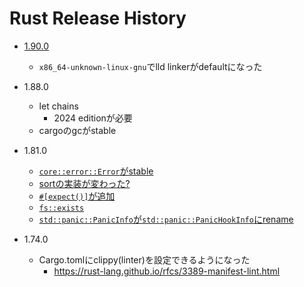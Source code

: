 # Rust Release History

* [1.90.0](https://blog.rust-lang.org/2025/09/18/Rust-1.90.0/)
  * `x86_64-unknown-linux-gnu`でlld linkerがdefaultになった

* 1.88.0
  * let chains
    * 2024 editionが必要
  * cargoのgcがstable

* 1.81.0
  * [`core::error::Error`がstable](https://blog.rust-lang.org/2024/09/05/Rust-1.81.0.html#whats-in-1810-stable)
  * [sortの実装が変わった?](https://blog.rust-lang.org/2024/09/05/Rust-1.81.0.html#new-sort-implementations)
  * [`#[expect()]`が追加](https://blog.rust-lang.org/2024/09/05/Rust-1.81.0.html#expectlint)
  * [`fs::exists`](https://doc.rust-lang.org/stable/std/fs/fn.exists.html)
  * [`std::panic::PanicInfo`が`std::panic::PanicHookInfo`にrename](https://blog.rust-lang.org/2024/09/05/Rust-1.81.0.html#compatibility-notes)

* 1.74.0
  * Cargo.tomlにclippy(linter)を設定できるようになった
    * https://rust-lang.github.io/rfcs/3389-manifest-lint.html

